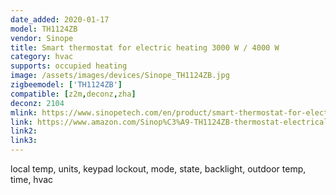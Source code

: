 ```yaml
---
date_added: 2020-01-17
model: TH1124ZB
vendor: Sinope
title: Smart thermostat for electric heating 3000 W / 4000 W
category: hvac
supports: occupied heating
image: /assets/images/devices/Sinope_TH1124ZB.jpg
zigbeemodel: ['TH1124ZB']
compatible: [z2m,deconz,zha]
deconz: 2104
mlink: https://www.sinopetech.com/en/product/smart-thermostat-for-electric-heating-3000-w-zigbee/
link: https://www.amazon.com/Sinop%C3%A9-TH1124ZB-thermostat-electrical-heating/dp/B0785H4DDG
link2: 
link3: 
---
```

local temp, units, keypad lockout, mode, state, backlight, outdoor temp, time, hvac